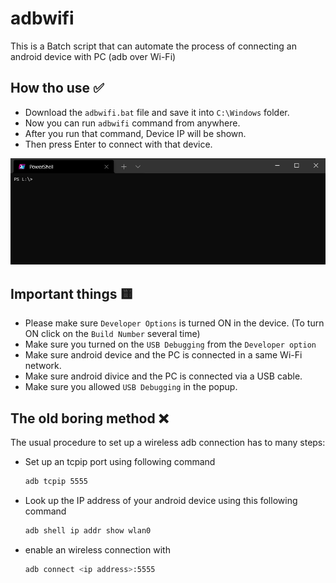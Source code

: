 # adbwifi
This is a Batch script that can automate the process of connecting an android device with PC (adb over Wi-Fi)

## 

## How tho use ✅
* Download the `adbwifi.bat` file and save it into `C:\Windows` folder.
* Now you can run `adbwifi` command from anywhere.
* After you run that command, Device IP will be shown. 
* Then press Enter to connect with that device.

![Demo](/demo.gif)

## Important things 🟨
* Please make sure `Developer Options` is turned ON in the device. (To turn ON click on the `Build Number` several time)
* Make sure you turned on the `USB Debugging` from the `Developer option`
* Make sure android device and the PC is connected in a same Wi-Fi network.
* Make sure android divice and the PC is connected via a USB cable.
* Make sure you allowed `USB Debugging` in the popup.

## The old boring method ❌
The usual procedure to set up a wireless adb connection has to many steps:

* Set up an tcpip port using following command
  ```bash
  adb tcpip 5555
  ```
* Look up the IP address of your android device using this following command
  ```bash
  adb shell ip addr show wlan0
  ```
* enable an wireless connection with 
  ```bash
  adb connect <ip address>:5555
  ````
